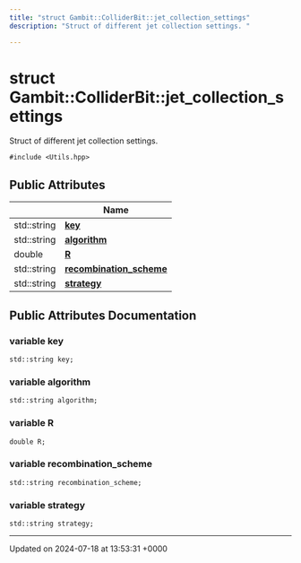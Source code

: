 ```yaml
---
title: "struct Gambit::ColliderBit::jet_collection_settings"
description: "Struct of different jet collection settings. "

---
```


# struct Gambit::ColliderBit::jet_collection_settings



Struct of different jet collection settings. 


`#include <Utils.hpp>`

## Public Attributes

|                | Name           |
| -------------- | -------------- |
| std::string | **[key](/documentation/code/classes/structgambit_1_1colliderbit_1_1jet__collection__settings/#variable-key)**  |
| std::string | **[algorithm](/documentation/code/classes/structgambit_1_1colliderbit_1_1jet__collection__settings/#variable-algorithm)**  |
| double | **[R](/documentation/code/classes/structgambit_1_1colliderbit_1_1jet__collection__settings/#variable-r)**  |
| std::string | **[recombination_scheme](/documentation/code/classes/structgambit_1_1colliderbit_1_1jet__collection__settings/#variable-recombination-scheme)**  |
| std::string | **[strategy](/documentation/code/classes/structgambit_1_1colliderbit_1_1jet__collection__settings/#variable-strategy)**  |

## Public Attributes Documentation

### variable key

```
std::string key;
```


### variable algorithm

```
std::string algorithm;
```


### variable R

```
double R;
```


### variable recombination_scheme

```
std::string recombination_scheme;
```


### variable strategy

```
std::string strategy;
```


-------------------------------

Updated on 2024-07-18 at 13:53:31 +0000